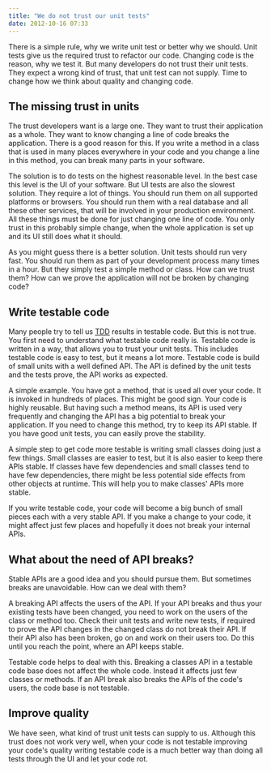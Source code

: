 ```yaml
---
title: "We do not trust our unit tests"
date: 2012-10-16 07:33
---
```


There is a simple rule, why we write unit test or better why we should. Unit tests give us the required trust to refactor our code. Changing code is the reason, why we test it. But many developers do not trust their unit tests. They expect a wrong kind of trust, that unit test can not supply. Time to change how we think about quality and changing code.

## The missing trust in units
The trust developers want is a large one. They want to trust their application as a whole.  They want to know changing a line of code breaks the application. There is a good reason for this. If you write a method in a class that is used in many places everywhere in your code and you change a line in this method, you can break many parts in your software.

The solution is to do tests on the highest reasonable level. In the best case this level is the UI of your software. But UI tests are also the slowest solution. They require a lot of things. You should run them on all supported platforms or browsers. You should run them with a real database and all these other services, that will be involved in your production environment. All these things must be done for just changing one line of code. You only trust in this probably simple change, when the whole application is set up and its UI still does what it should.

As you might guess there is a better solution. Unit tests should run very fast.  You should run them as part of your development process many times in a hour. But they simply test a simple method or class. How can we trust them? How can we prove the application will not be broken by changing code?

## Write testable code
Many people try to tell us [TDD](/blog/2012/08/31/dont-miss-to-write-good-unit-tests/) results in testable code. But this is not true.  You first need to understand what testable code really is. Testable code is written in a way, that allows you to trust your unit tests. This includes testable code is easy to test, but it means a lot more. Testable code is build of small units with a well defined API. The API is defined by the unit tests and the tests prove, the API works as expected.

A simple example. You have got a method, that is used all over your code. It is invoked in hundreds of places. This might be good sign. Your code is highly reusable. But having such a method means, its API is used very frequently and changing the API has a big potential to break your application. If you need to change this method, try to keep its API stable. If you have good unit tests, you can easily prove the stability.

A simple step to get code more testable is writing small classes doing just a few things. Small classes are easier to test, but it is also easier to keep there APIs stable. If classes have few dependencies and small classes tend to have few dependencies, there might be less potential side effects from other objects at runtime. This will help you to make classes' APIs more stable.

If you write testable code, your code will become a big bunch of small pieces each with a very stable API. If you make a change to your code, it might affect just few places and hopefully it does not break your internal APIs.

## What about the need of API breaks?
Stable APIs are a good idea and you should pursue them. But sometimes breaks are unavoidable. How can we deal with them?

A breaking API affects the users of the API. If your API breaks and thus your existing tests have been changed, you need to work on the users of the class or method too. Check their unit tests and write new tests, if required to prove the API changes in the changed class do not break their API. If their API also has been broken, go on and work on their users too. Do this until you reach the point, where an API keeps stable.

Testable code helps to deal with this. Breaking a classes API in a testable code base does not affect the whole code. Instead it affects just few classes or methods. If an API break also breaks the APIs of the code's users, the code base is not testable.

## Improve quality
We have seen, what kind of trust unit tests can supply to us. Although this trust does not work very well, when your code is not testable improving your code's quality writing testable code is a much better way than doing all tests through the UI and let your code rot.
